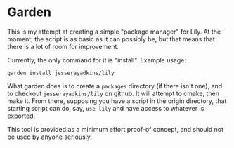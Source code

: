 Garden
======

This is my attempt at creating a simple "package manager" for Lily. At the
moment, the script is as basic as it can possibly be, but that means that there
is a lot of room for improvement.

Currently, the only command for it is "install". Example usage:

```
garden install jesserayadkins/lily
```

What garden does is to create a `packages` directory (if there isn't one), and
to checkout `jesserayadkins/lily` on github. It will attempt to cmake, then make
it. From there, supposing you have a script in the origin directory, that
starting script can do, say, `use lily` and have access to whatever is exported.

This tool is provided as a minimum effort proof-of concept, and should not be
used by anyone seriously.
